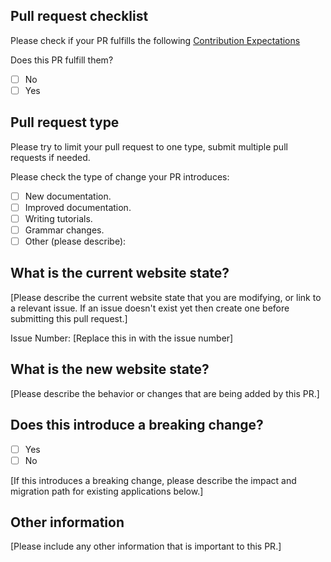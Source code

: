 ## Pull request checklist

Please check if your PR fulfills the following [Contribution Expectations](https://github.com/TiBookEnthusiasts/tibookenthusiasts.github.io/master/CONTRIBUTING.md#contribution-expectations)

Does this PR fulfill them?
- [ ] No
- [ ] Yes

## Pull request type

Please try to limit your pull request to one type, submit multiple pull requests if needed.

Please check the type of change your PR introduces:
- [ ] New documentation.
- [ ] Improved documentation.
- [ ] Writing tutorials.
- [ ] Grammar changes.
- [ ] Other (please describe):

## What is the current website state?

[Please describe the current website state that you are modifying, or link to a relevant issue. If an issue doesn't exist yet then create one before submitting this pull request.]

Issue Number: [Replace this in with the issue number]

## What is the new website state?

[Please describe the behavior or changes that are being added by this PR.]

## Does this introduce a breaking change?

- [ ] Yes
- [ ] No

[If this introduces a breaking change, please describe the impact and migration path for existing applications below.]

## Other information

[Please include any other information that is important to this PR.]
